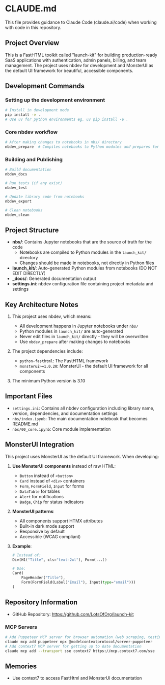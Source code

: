 # CLAUDE.md

This file provides guidance to Claude Code (claude.ai/code) when working with code in this repository.

## Project Overview

This is a FastHTML toolkit called "launch-kit" for building production-ready SaaS applications with authentication, admin panels, billing, and team management. The project uses nbdev for development and MonsterUI as the default UI framework for beautiful, accessible components.

## Development Commands

### Setting up the development environment
```bash
# Install in development mode
pip install -e .
# Use uv for python environments eg. uv pip install -e .
```

### Core nbdev workflow
```bash
# After making changes to notebooks in nbs/ directory
nbdev_prepare  # Compiles notebooks to Python modules and prepares for commit
```

### Building and Publishing
```bash
# Build documentation
nbdev_docs

# Run tests (if any exist)
nbdev_test

# Update library code from notebooks
nbdev_export

# Clean notebooks
nbdev_clean
```

## Project Structure

- **nbs/**: Contains Jupyter notebooks that are the source of truth for the code
  - Notebooks are compiled to Python modules in the `launch_kit/` directory
  - Changes should be made in notebooks, not directly in Python files
- **launch_kit/**: Auto-generated Python modules from notebooks (DO NOT EDIT DIRECTLY)
- **_docs/**: Generated documentation output
- **settings.ini**: nbdev configuration file containing project metadata and settings

## Key Architecture Notes

1. This project uses nbdev, which means:
   - All development happens in Jupyter notebooks under `nbs/`
   - Python modules in `launch_kit/` are auto-generated
   - Never edit files in `launch_kit/` directly - they will be overwritten
   - Use `nbdev_prepare` after making changes to notebooks

2. The project dependencies include:
   - `python-fasthtml`: The FastHTML framework
   - `monsterui>=1.0.20`: MonsterUI - the default UI framework for all components

3. The minimum Python version is 3.10

## Important Files

- `settings.ini`: Contains all nbdev configuration including library name, version, dependencies, and documentation settings
- `nbs/index.ipynb`: The main documentation notebook that becomes README.md
- `nbs/00_core.ipynb`: Core module implementation

## MonsterUI Integration

This project uses MonsterUI as the default UI framework. When developing:

1. **Use MonsterUI components** instead of raw HTML:
   - `Button` instead of `<button>`
   - `Card` instead of `<div>` containers
   - `Form`, `FormField`, `Input` for forms
   - `DataTable` for tables
   - `Alert` for notifications
   - `Badge`, `Chip` for status indicators

2. **MonsterUI patterns**:
   - All components support HTMX attributes
   - Built-in dark mode support
   - Responsive by default
   - Accessible (WCAG compliant)
   
3. **Example**:
   ```python
   # Instead of:
   Div(H1("Title", cls="text-2xl"), Form(...))
   
   # Use:
   Card(
       PageHeader("Title"),
       Form(FormField(Label("Email"), Input(type="email")))
   )
   ```

## Repository Information

- GitHub Repository: https://github.com/LotsOfOrg/launch-kit

### MCP Servers
```bash
# Add Puppeteer MCP server for browser automation (web scraping, testing, screenshots)
claude mcp add puppeteer npx @modelcontextprotocol/server-puppeteer
# Add context7 MCP server for getting up to date documentation
claude mcp add --transport sse context7 https://mcp.context7.com/sse
```

## Memories

- Use context7 to access FastHtml and MonsterUI documentation